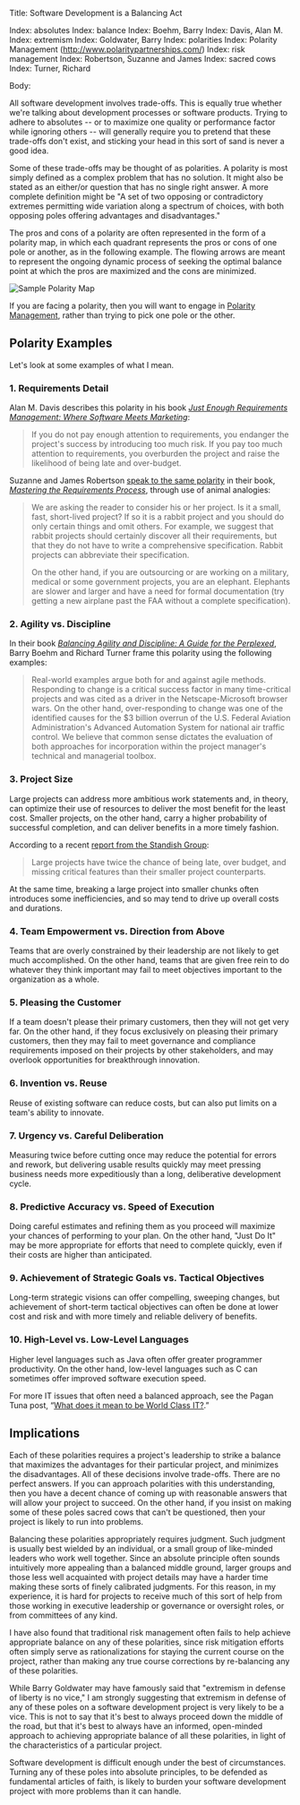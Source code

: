 Title:  Software Development is a Balancing Act

Index: absolutes
Index: balance
Index: Boehm, Barry
Index: Davis, Alan M.
Index: extremism
Index: Goldwater, Barry
Index: polarities
Index: Polarity Management (http://www.polaritypartnerships.com/)
Index: risk management
Index: Robertson, Suzanne and James
Index: sacred cows
Index: Turner, Richard

Body:

All software development involves trade-offs. This is equally true whether we're talking about development processes or software products. Trying to adhere to absolutes -- or to maximize one quality or performance factor while ignoring others -- will generally require you to pretend that these trade-offs don't exist, and sticking your head in this sort of sand is never a good idea.

Some of these trade-offs may be thought of as polarities. A polarity is most simply defined as a complex problem that has no solution. It might also be stated as an either/or question that has no single right answer. A more complete definition might be "A set of two opposing or contradictory extremes permitting wide variation along a spectrum of choices, with both opposing poles offering advantages and disadvantages."

The pros and cons of a polarity are often represented in the form of a polarity map, in which each quadrant represents the pros or cons of one pole or another, as in the following example. The flowing arrows are meant to represent the ongoing dynamic process of seeking the optimal balance point at which the pros are maximized and the cons are minimized.

![Sample Polarity Map](images/polarity-map.jpg)

If you are facing a polarity, then you will want to engage in <a href="http://www.polaritypartnerships.com/" target="ref">Polarity Management</a>, rather than trying to pick one pole or the other.

## Polarity Examples

Let's look at some examples of what I mean.

### 1. Requirements Detail

Alan M. Davis describes this polarity in his book <cite>[Just Enough Requirements Management: Where Software Meets Marketing][davis-2005]</cite>:

> If you do not pay enough attention to requirements, you endanger the project's success by introducing too much risk. If you pay too much attention to requirements, you overburden the project and raise the likelihood of being late and over-budget.

Suzanne and James Robertson <a href="http://www.infoq.com/articles/mastering-requirements-process" target="ref">speak to the same polarity</a> in their book, <cite>[Mastering the Requirements Process][robertson-1999]</cite>, through use of animal analogies:

> We are asking the reader to consider his or her project. Is it a small, fast, short-lived project? If so it is a rabbit project and you should do only certain things and omit others. For example, we suggest that rabbit projects should certainly discover all their requirements, but that they do not have to write a comprehensive specification. Rabbit projects can abbreviate their specification.
>
> On the other hand, if you are outsourcing or are working on a military, medical or some government projects, you are an elephant. Elephants are slower and larger and have a need for formal documentation (try getting a new airplane past the FAA without a complete specification).

### 2. Agility vs. Discipline

In their book <cite>[Balancing Agility and Discipline: A Guide for the Perplexed][boehm-turner-2003]</cite>, Barry Boehm and Richard Turner frame this polarity using the following examples:

> Real-world examples argue both for and against agile methods. Responding to change is a critical success factor in many time-critical projects and was cited as a driver in the Netscape-Microsoft browser wars. On the other hand, over-responding to change was one of the identified causes for the $3 billion overrun of the U.S. Federal Aviation Administration's Advanced Automation System for national air traffic control. We believe that common sense dictates the evaluation of both approaches for incorporation within the project manager's technical and managerial toolbox.

### 3. Project Size

Large projects can address more ambitious work statements and, in theory, can optimize their use of resources to deliver the most benefit for the least cost. Smaller projects, on the other hand, carry a higher probability of successful completion, and can deliver benefits in a more timely fashion.

According to a recent [report from the Standish Group][standish-2013]:

> Large projects have twice the chance of being late, over budget, and missing critical features than their smaller project counterparts.

At the same time, breaking a large project into smaller chunks often introduces some inefficiencies, and so may tend to drive up overall costs and durations.

### 4. Team Empowerment vs. Direction from Above

Teams that are overly constrained by their leadership are not likely to get much accomplished. On the other hand, teams that are given free rein to do whatever they think important may fail to meet objectives important to the organization as a whole.

### 5. Pleasing the Customer

If a team doesn't please their primary customers, then they will not get very far. On the other hand, if they focus exclusively on pleasing their primary customers, then they may fail to meet governance and compliance requirements imposed on their projects by other stakeholders, and may overlook opportunities for breakthrough innovation.

### 6. Invention vs. Reuse

Reuse of existing software can reduce costs, but can also put limits on a team's ability to innovate.

### 7. Urgency vs. Careful Deliberation

Measuring twice before cutting once may reduce the potential for errors and rework, but delivering usable results quickly may meet pressing business needs more expeditiously than a long, deliberative development cycle.

### 8. Predictive Accuracy vs. Speed of Execution

Doing careful estimates and refining them as you proceed will maximize your chances of performing to your plan. On the other hand, "Just Do It" may be more appropriate for efforts that need to complete quickly, even if their costs are higher than anticipated.

### 9. Achievement of Strategic Goals vs. Tactical Objectives

Long-term strategic visions can offer compelling, sweeping changes, but achievement of short-term tactical objectives can often be done at lower cost and risk and with more timely and reliable delivery of benefits.

### 10. High-Level vs. Low-Level Languages

Higher level languages such as Java often offer greater programmer productivity. On the other hand, low-level languages such as C can sometimes offer improved software execution speed.

For more IT issues that often need a balanced approach, see the Pagan Tuna post, &ldquo;<a href="http://www.pagantuna.com/posts/what-does-it-mean-to-be-world-class-it.html" target="ref">What does it mean to be World Class IT?</a>.&rdquo;

## Implications

Each of these polarities requires a project's leadership to strike a balance that maximizes the advantages for their particular project, and minimizes the disadvantages. All of these decisions involve trade-offs. There are no perfect answers. If you can approach polarities with this understanding, then you have a decent chance of coming up with reasonable answers that will allow your project to succeed. On the other hand, if you insist on making some of these poles sacred cows that can't be questioned, then your project is likely to run into problems.

Balancing these polarities appropriately requires judgment. Such judgment is usually best wielded by an individual, or a small group of like-minded leaders who work well together. Since an absolute principle often sounds intuitively more appealing than a balanced middle ground, larger groups and those less well acquainted with project details may have a harder time making these sorts of finely calibrated judgments. For this reason, in my experience, it is hard for projects to receive much of this sort of help from those working in executive leadership or governance or oversight roles, or from committees of any kind.

I have also found that traditional risk management often fails to help achieve appropriate balance on any of these polarities, since risk mitigation efforts often simply serve as rationalizations for staying the current course on the project, rather than making any true course corrections by re-balancing any of these polarities.

While Barry Goldwater may have famously said that "extremism in defense of liberty is no vice," I am strongly suggesting that extremism in defense of any of these poles on a software development project is very likely to be a vice. This is not to say that it's best to always proceed down the middle of the road, but that it's best to always have an informed, open-minded approach to achieving appropriate balance of all these polarities, in light of the characteristics of a particular project.

Software development is difficult enough under the best of circumstances. Turning any of these poles into absolute principles, to be defended as fundamental articles of faith, is likely to burden your software development project with more problems than it can handle.



[boehm-turner-2003]: bibliography.html#boehm-turner-2003
[davis-2005]: bibliography.html#davis-2005
[robertson-1999]: bibliography.html#robertson-1999
[standish-2013]: bibliography.html#standish-2013
